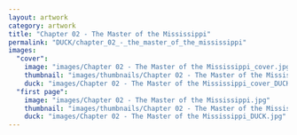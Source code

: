 ```yaml
---
layout: artwork
category: artwork
title: "Chapter 02 - The Master of the Mississippi"
permalink: "DUCK/chapter_02_-_the_master_of_the_mississippi"
images:
  "cover":
    image: "images/Chapter 02 - The Master of the Mississippi_cover.jpg"
    thumbnail: "images/thumbnails/Chapter 02 - The Master of the Mississippi_cover.jpg"
    duck: "images/Chapter 02 - The Master of the Mississippi_cover_DUCK.jpg"
  "first page":
    image: "images/Chapter 02 - The Master of the Mississippi.jpg"
    thumbnail: "images/thumbnails/Chapter 02 - The Master of the Mississippi.jpg"
    duck: "images/Chapter 02 - The Master of the Mississippi_DUCK.jpg"
---
```

